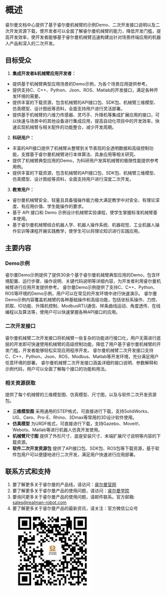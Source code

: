 # 概述

睿尔曼文档中心提供了基于睿尔曼机械臂的示例Demo、二次开发接口说明以及二次开发资源下载，使开发者可以全面了解睿尔曼机械臂的能力，降低开发门槛，提高开发效率，使开发者能够基于睿尔曼机械臂迅速构建出针对场景终端应用的机器人产品和深入的二次开发。

## 目标受众

1. **集成开发者&机械臂应用开发者：**

* 提供基于机械臂典型应用场景的Demo示例，为各个场景应用提供参考。
* 提供支持C、C++、Python、Json、ROS、Matlab的开发接口，满足各种开发环境的需要。
* 提供丰富的下载资源，包含机械臂的API接口包、SDK包、机械臂三维模型、仿真模型、设计图纸等资料，全面支持用户进行灵活部署。
* 提供基于机械臂的六维力传感器、灵巧手、升降机等集成扩展应用的接口，可以快速与场景中的其他设备进行集成应用，提高自动化项目中的开发效率，快速实现机械臂与相关配件的功能整合，减少开发周期。

2. **科研用户：**

* 丰富的API接口提供了机械臂从整臂到关节表现的全透明数据和高级控制功能，支撑基于睿尔曼机械臂进行本体算法、具身应用等相关研究。
* 提供了机械臂典型应用的Demo，为科研用户发挥机械臂的极限性能提供参考用例。
* 提供丰富的下载资源，包含机械臂的API接口包、SDK包、机械臂三维模型、仿真模型、设计图纸等资料，全面支持用户进行深度二次开发。

3. **教育用户：**

* 睿尔曼机械臂安全、轻量且具备强操作能力极大满足教学中对安全、有理论深度、有应用价值、学生能操作的要求。
* 基于 API 接口和 Demo 示例设计机械臂实验课程，使学生掌握标准机械臂基本使用。
* 基于睿尔曼机械臂结合机器人学、机器人操作系统、机器视觉、工业机器人操作实训等课程开展实践教学，使学生可以将理论知识进行实践应用。

## 主要内容

### Demo示例

睿尔曼Demo示例提供了提供30余个基于睿尔曼机械臂典型应用的Demo，包含环境配置、运行步骤、操作说明、关键代码说明等详细内容，为开发者利用睿尔曼机械臂进行应用开发提供参考。
睿尔曼Demo示例提供了支持C、C++、Python、ROS等环境的Demo示例，用户可以在常见的开发环境中进行快速演示。
睿尔曼Demo示例内容覆盖机械臂的各种基础操作和高级功能，包括坐标系操作、力控、抓取、IO功能、升降机控制、ModbusRTU通信、样条曲线运动、角度透传、在线编程以及算法等，使用户可以快速掌握各种API接口的应用。

### 二次开发接口

睿尔曼机械臂二次开发接口将机械臂一些复杂的功能进行接口化，用户无需进行底层的开发即可快速使用机械臂的高级控制功能，降低了用户基于睿尔曼机械臂的开发门槛，开发者能够轻松实现应用程序开发。
睿尔曼机械臂二次开发接口支持C、C++、Python、Json、ROS、Modbus、Matlab等开发环境，充分满足用户任意环境的部署。
睿尔曼机械臂二次开发接口涵盖详细的接口说明、参数解释和示例代码，用户可以全面了解每个接口的功能和用法。

### 相关资源获取

提供了每个机械臂的三维模型图、仿真模型、尺寸图，以及与软件二次开发资源包。

* **三维模型图**
  采用通用的STEP格式，可直接进行下载，支持SolidWorks、UG、Cero、Pro-E、Rhino、3Dmax等常用的3D设计软件使用。
* **仿真模型**
  为URDF格式，可直接进行下载，支持Gazebo、Moveit!、Webots、Matlab等进行机器人仿真开发使用。
* **机械臂尺寸图**
  提供了外形尺寸、底座安装尺寸、末端扩展尺寸说明等内容的下载资源。
* **软件二次开发资源包**
  提供了API接口包、SDK包、ROS包等下载资源，基于软件包用户可以便捷地进行二次开发，满足用户快速进行应用部署。

## 联系方式和支持

1. 要了解更多关于睿尔曼的产品线，请访问：[睿尔曼官网](https://www.realman-robotics.cn/)
2. 要了解更多关于睿尔曼产品的使用问题，请访问：[睿尔曼学院](https://blog.csdn.net/realman_Rop)
3. 要询问更多关于睿尔曼产品的使用问题，请邮件联系。官方邮箱: sales@realman-robot.com
4. 要了解更多关于睿尔曼产品的最新资讯，请关注：官方微信公众号
  ![alt text](公众号.jpg)
